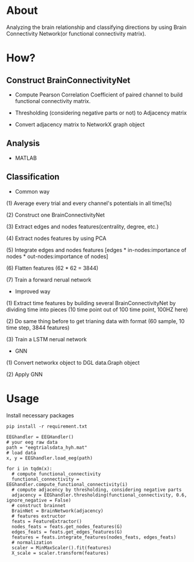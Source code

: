# About

Analyzing the brain relationship and classifying directions by using Brain Connectivity Network(or functional connectivity matrix).

# How?
##  Construct BrainConnectivityNet

* Compute Pearson Correlation Coefficient of paired channel to build functional connectivity matrix.

* Thresholding (considering negative parts or not) to Adjacency matrix

* Convert adjacency matrix to NetworkX graph object

## Analysis

* MATLAB

## Classification

- Common way

(1) Average every trial and every channel's potentials in all time(1s)

(2) Construct one BrainConnectivityNet

(3) Extract edges and nodes features(centrality, degree, etc.)

(4) Extract nodes features by using PCA

(5) Integrate edges and nodes features [edges * in-nodes:importance of nodes * out-nodes:importance of nodes]

(6) Flatten features (62 * 62 = 3844)

(7) Train a forward nerual network
- Improved way

(1) Extract time features by building several BrainConnectivityNet by dividing time into pieces (10 time point out of 100 time point, 100HZ here)

(2) Do same thing before to get trianing data with format (60 sample, 10 time step, 3844 features)

(3) Train a LSTM nerual network
-  GNN

(1) Convert networkx object to DGL data.Graph object

(2) Apply GNN

# Usage

Install necessary packages

```
pip install -r requirement.txt
```
```
EEGhandler = EEGHandler()
# your eeg raw data
path = "eegtrialsdata_hyh.mat"
# load data
x, y = EEGhandler.load_eeg(path)

for i in tqdm(x):
  # compute functional_connectivity
  functional_connectivity = EEGhandler.compute_functional_connectivity(i)
  # compute adjacency by thresholding, considering negative parts
  adjacency = EEGhandler.thresholding(functional_connectivity, 0.6, ignore_negative = False)
  # construct brainnet
  BrainNet = BrainNetwork(adjacency)
  # features extructor
  feats = FeatureExtractor()
  nodes_feats = feats.get_nodes_features(G)
  edges_feats = feats.get_edges_features(G)
  features = feats.integrate_features(nodes_feats, edges_feats)
  # normalization
  scaler = MinMaxScaler().fit(features)
  X_scale = scaler.transform(features)
```



